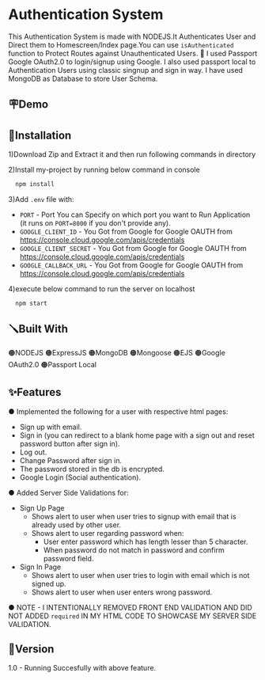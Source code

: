 
# Authentication System

This Authentication System is made with NODEJS.It Authenticates User and Direct them to Homescreen/Index page.You can use `isAuthenticated` function to Protect Routes against Unauthenticated Users. 🔴 I used Passport Google OAuth2.0 to login/signup using Google.  I also used passport local to Authentication Users using classic singnup and sign in way. 
I have used MongoDB as Database to store User Schema.
## 🪧Demo





## 📐Installation
1)Download Zip and Extract it and then run following commands in directory

2)Install my-project by running below command in console
```bash
  npm install
```
3)Add `.env` file with:
  * `PORT` - Port You can Specify on which port you want to Run Application (it runs on `PORT=8000` if you don't provide any). 
  * `GOOGLE_CLIENT_ID` - You Got from Google for Google OAUTH from https://console.cloud.google.com/apis/credentials
  * `GOOGLE_CLIENT_SECRET` - You Got from Google for Google OAUTH from https://console.cloud.google.com/apis/credentials
  * `GOOGLE_CALLBACK_URL` - You Got from Google for Google OAUTH from https://console.cloud.google.com/apis/credentials
  
4)execute below command to run the server on localhost
```bash
  npm start
```
## 🪛Built With
🟠NODEJS 🟠ExpressJS 🟠MongoDB 🟠Mongoose 🟠EJS 🟠Google OAuth2.0 🟠Passport Local

## ✨Features

● Implemented the following for a user with respective html pages:
 
  * Sign up with email.
  * Sign in (you can redirect to a blank home page with a sign out and reset password button after sign in).
  * Log out. 
  * Change Password after sign in.
  * The password stored in the db is encrypted.
  * Google Login (Social authentication).
    
● Added Server Side Validations for:
  * Sign Up Page
    * Shows alert to user when user tries to signup with email that is already used by other user.
    * Shows alert to user regarding password when:
        * User enter password which has length lesser than 5 character.
        * When password do not match in password and confirm password field.
  * Sign In Page
    * Shows alert to user when user tries to login with email which is not signed up.
    * Shows alert to user when user enters wrong password.
    
● NOTE - I INTENTIONALLY REMOVED FRONT END VALIDATION AND DID NOT ADDED `required` IN MY HTML CODE TO SHOWCASE MY SERVER SIDE VALIDATION.
## 🚦Version
1.0 - Running Succesfully with above feature.





